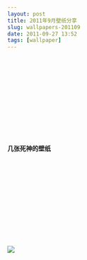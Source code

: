 ```yaml
---
layout: post
title: 2011年9月壁纸分享
slug: wallpapers-201109
date: 2011-09-27 13:52
tags: [wallpaper]
---
```


<a href="http://abstract.desktopnexus.com/wallpaper/781737/"><img src="http://static.desktopnexus.com/thumbnails/781737-bigthumbnail.jpg" border="0" alt="" /></a>

<a href="http://abstract.desktopnexus.com/wallpaper/782415/"><img src="http://static.desktopnexus.com/thumbnails/782415-bigthumbnail.jpg" border="0" alt="" /></a>

<a href="http://abstract.desktopnexus.com/wallpaper/556095/"><img src="http://static.desktopnexus.com/thumbnails/556095-bigthumbnail.jpg" border="0" alt="" /></a>

<a href="http://animals.desktopnexus.com/wallpaper/788129/"><img src="http://static.desktopnexus.com/thumbnails/788129-bigthumbnail.jpg" border="0" alt="" /></a>

<a href="http://nature.desktopnexus.com/wallpaper/787563/"><img src="http://static.desktopnexus.com/thumbnails/787563-bigthumbnail.jpg" border="0" alt="" /></a>

<a href="http://anime.desktopnexus.com/wallpaper/788012/"><img src="http://static.desktopnexus.com/thumbnails/788012-bigthumbnail.jpg" border="0" alt="" /></a>

<a href="http://anime.desktopnexus.com/wallpaper/783985/"><img src="http://static.desktopnexus.com/thumbnails/783985-bigthumbnail.jpg" border="0" alt="" /></a>

<a href="http://anime.desktopnexus.com/wallpaper/791549/"><img src="http://static.desktopnexus.com/thumbnails/791549-bigthumbnail.jpg" border="0" alt="" /></a>

<a href="http://animals.desktopnexus.com/wallpaper/784506/"><img src="http://static.desktopnexus.com/thumbnails/784506-bigthumbnail.jpg" border="0" alt="" /></a>

<a href="http://animals.desktopnexus.com/wallpaper/776421/"><img src="http://static.desktopnexus.com/thumbnails/776421-bigthumbnail.jpg" border="0" alt="" /></a>

<a href="http://technology.desktopnexus.com/wallpaper/784213/"><img src="http://static.desktopnexus.com/thumbnails/784213-bigthumbnail.jpg" border="0" alt="" /></a>

<a href="http://animals.desktopnexus.com/wallpaper/207893/"><img src="http://static.desktopnexus.com/thumbnails/207893-bigthumbnail.jpg" border="0" alt="" /></a>

<a href="http://anime.desktopnexus.com/wallpaper/592092/"><img src="http://static.desktopnexus.com/thumbnails/592092-bigthumbnail.jpg" border="0" alt="" /></a>

<a href="http://nature.desktopnexus.com/wallpaper/797958/"><img src="http://static.desktopnexus.com/thumbnails/797958-bigthumbnail.jpg" border="0" alt="" /></a>

**几张死神的壁纸**

<a href="http://anime.desktopnexus.com/wallpaper/98135/"><img src="http://static.desktopnexus.com/thumbnails/98135-bigthumbnail.jpg" border="0" alt="" /></a>

<a href="http://anime.desktopnexus.com/wallpaper/457122/"><img src="http://static.desktopnexus.com/thumbnails/457122-bigthumbnail.jpg" border="0" alt="" /></a>

<a href="http://anime.desktopnexus.com/wallpaper/439864/"><img src="http://static.desktopnexus.com/thumbnails/439864-bigthumbnail.jpg" border="0" alt="" /></a>

<a href="http://anime.desktopnexus.com/wallpaper/265098/"><img src="http://static.desktopnexus.com/thumbnails/265098-bigthumbnail.jpg" border="0" alt="" /></a>

<a href="http://anime.desktopnexus.com/wallpaper/432670/"><img src="http://static.desktopnexus.com/thumbnails/432670-bigthumbnail.jpg" border="0" alt="" /></a>

<a href="http://anime.desktopnexus.com/wallpaper/87100/"><img src="http://static.desktopnexus.com/thumbnails/87100-bigthumbnail.jpg" border="0" alt="" /></a>

<a href="http://anime.desktopnexus.com/wallpaper/94740/"><img src="http://static.desktopnexus.com/thumbnails/94740-bigthumbnail.jpg" border="0" alt="" /></a>

<a href="http://anime.desktopnexus.com/wallpaper/95394/"><img src="http://static.desktopnexus.com/thumbnails/95394-bigthumbnail.jpg" border="0" alt="" /></a>

<a href="http://anime.desktopnexus.com/wallpaper/162314/"><img src="http://static.desktopnexus.com/thumbnails/162314-bigthumbnail.jpg" border="0" alt="" /></a>

<a href="http://anime.desktopnexus.com/wallpaper/248063/"><img src="http://static.desktopnexus.com/thumbnails/248063-bigthumbnail.jpg" border="0" alt="" /></a>

<a href="http://anime.desktopnexus.com/wallpaper/267794/"><img src="http://static.desktopnexus.com/thumbnails/267794-bigthumbnail.jpg" border="0" alt="" /></a>

<a href="http://anime.desktopnexus.com/wallpaper/130378/"><img src="http://static.desktopnexus.com/thumbnails/130378-bigthumbnail.jpg" border="0" alt="" /></a>

<a href="http://anime.desktopnexus.com/wallpaper/466011/"><img src="http://static.desktopnexus.com/thumbnails/466011-bigthumbnail.jpg" border="0" alt="" /></a>

<a href="http://animals.desktopnexus.com/wallpaper/804301/"><img src="http://static.desktopnexus.com/thumbnails/804301-bigthumbnail.jpg" border="0" alt="" /></a>

<a href="http://nature.desktopnexus.com/wallpaper/812984/"><img src="http://static.desktopnexus.com/thumbnails/812984-bigthumbnail.jpg" border="0"></a>

